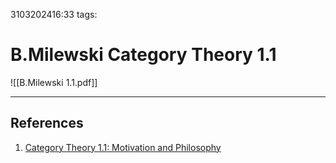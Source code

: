 3103202416:33
tags: 
# B.Milewski Category Theory 1.1
![[B.Milewski 1.1.pdf]]

---
## References
1. [Category Theory 1.1: Motivation and Philosophy](https://www.youtube.com/watch?v=I8LbkfSSR58&list=PLbgaMIhjbmEnaH_LTkxLI7FMa2HsnawM_)